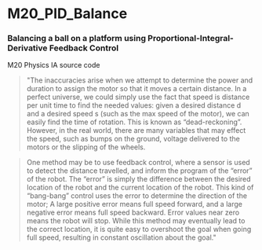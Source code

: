 # M20_PID_Balance
### Balancing a ball on a platform using Proportional-Integral-Derivative Feedback Control

M20 Physics IA source code

> "The inaccuracies arise when we attempt to determine the power and duration to assign the motor so that it moves a certain distance. In a perfect universe, we could simply use the fact that speed is distance per unit time to find the needed values: given a desired distance d and a desired speed s (such as the max speed of the motor), we can easily find the time of rotation. This is known as “dead-reckoning”. However, in the real world, there are many variables that may effect the speed, such as bumps on the ground, voltage delivered to the motors or the slipping of the wheels.

> One method may be to use feedback control, where a sensor is used to detect the distance travelled, and inform the program of the “error” of the robot. The “error” is simply the difference between the desired location of the robot and the current location of the robot. This kind of “bang-bang” control uses the error to determine the direction of the motor; A large positive error means full speed forward, and a large negative error means full speed backward. Error values near zero means the robot will stop. While this method may eventually lead to the correct location, it is quite easy to overshoot the goal when going full speed, resulting in constant oscillation about the goal."
